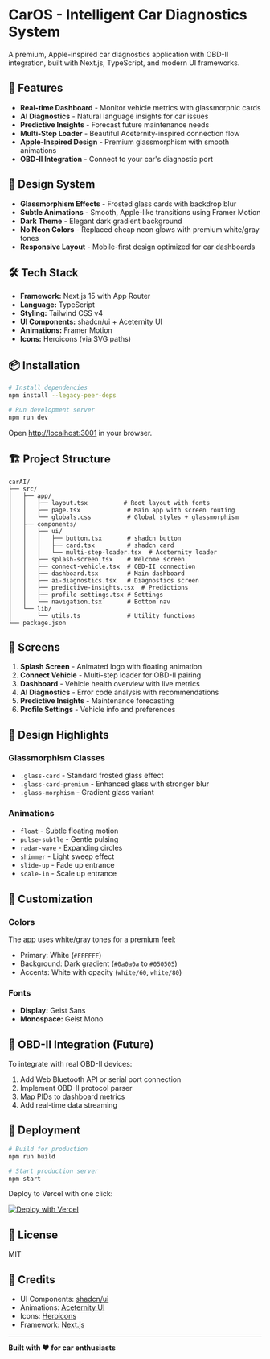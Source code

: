 # CarOS - Intelligent Car Diagnostics System

A premium, Apple-inspired car diagnostics application with OBD-II integration, built with Next.js, TypeScript, and modern UI frameworks.

## 🚀 Features

- **Real-time Dashboard** - Monitor vehicle metrics with glassmorphic cards
- **AI Diagnostics** - Natural language insights for car issues
- **Predictive Insights** - Forecast future maintenance needs
- **Multi-Step Loader** - Beautiful Aceternity-inspired connection flow
- **Apple-Inspired Design** - Premium glassmorphism with smooth animations
- **OBD-II Integration** - Connect to your car's diagnostic port

## 🎨 Design System

- **Glassmorphism Effects** - Frosted glass cards with backdrop blur
- **Subtle Animations** - Smooth, Apple-like transitions using Framer Motion
- **Dark Theme** - Elegant dark gradient background
- **No Neon Colors** - Replaced cheap neon glows with premium white/gray tones
- **Responsive Layout** - Mobile-first design optimized for car dashboards

## 🛠️ Tech Stack

- **Framework:** Next.js 15 with App Router
- **Language:** TypeScript
- **Styling:** Tailwind CSS v4
- **UI Components:** shadcn/ui + Aceternity UI
- **Animations:** Framer Motion
- **Icons:** Heroicons (via SVG paths)

## 📦 Installation

```bash
# Install dependencies
npm install --legacy-peer-deps

# Run development server
npm run dev
```

Open [http://localhost:3001](http://localhost:3001) in your browser.

## 🏗️ Project Structure

```
carAI/
├── src/
│   ├── app/
│   │   ├── layout.tsx          # Root layout with fonts
│   │   ├── page.tsx             # Main app with screen routing
│   │   └── globals.css          # Global styles + glassmorphism
│   ├── components/
│   │   ├── ui/
│   │   │   ├── button.tsx       # shadcn button
│   │   │   ├── card.tsx         # shadcn card
│   │   │   └── multi-step-loader.tsx  # Aceternity loader
│   │   ├── splash-screen.tsx    # Welcome screen
│   │   ├── connect-vehicle.tsx  # OBD-II connection
│   │   ├── dashboard.tsx        # Main dashboard
│   │   ├── ai-diagnostics.tsx   # Diagnostics screen
│   │   ├── predictive-insights.tsx  # Predictions
│   │   ├── profile-settings.tsx # Settings
│   │   └── navigation.tsx       # Bottom nav
│   └── lib/
│       └── utils.ts             # Utility functions
└── package.json
```

## 🎯 Screens

1. **Splash Screen** - Animated logo with floating animation
2. **Connect Vehicle** - Multi-step loader for OBD-II pairing
3. **Dashboard** - Vehicle health overview with live metrics
4. **AI Diagnostics** - Error code analysis with recommendations
5. **Predictive Insights** - Maintenance forecasting
6. **Profile Settings** - Vehicle info and preferences

## 🎨 Design Highlights

### Glassmorphism Classes

- `.glass-card` - Standard frosted glass effect
- `.glass-card-premium` - Enhanced glass with stronger blur
- `.glass-morphism` - Gradient glass variant

### Animations

- `float` - Subtle floating motion
- `pulse-subtle` - Gentle pulsing
- `radar-wave` - Expanding circles
- `shimmer` - Light sweep effect
- `slide-up` - Fade up entrance
- `scale-in` - Scale up entrance

## 🔧 Customization

### Colors

The app uses white/gray tones for a premium feel:

- Primary: White (`#FFFFFF`)
- Background: Dark gradient (`#0a0a0a` to `#050505`)
- Accents: White with opacity (`white/60`, `white/80`)

### Fonts

- **Display:** Geist Sans
- **Monospace:** Geist Mono

## 📱 OBD-II Integration (Future)

To integrate with real OBD-II devices:

1. Add Web Bluetooth API or serial port connection
2. Implement OBD-II protocol parser
3. Map PIDs to dashboard metrics
4. Add real-time data streaming

## 🚀 Deployment

```bash
# Build for production
npm run build

# Start production server
npm start
```

Deploy to Vercel with one click:

[![Deploy with Vercel](https://vercel.com/button)](https://vercel.com/new)

## 📄 License

MIT

## 🙏 Credits

- UI Components: [shadcn/ui](https://ui.shadcn.com/)
- Animations: [Aceternity UI](https://ui.aceternity.com/)
- Icons: [Heroicons](https://heroicons.com/)
- Framework: [Next.js](https://nextjs.org/)

---

**Built with ❤️ for car enthusiasts**
